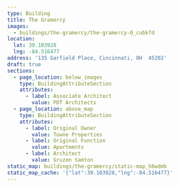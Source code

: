 ```yaml
---
type: Building
title: The Gramercy
images:
  - buildings/the-gramercy/the-gramercy-0_cubkfd
location:
  lat: 39.103928
  lng: -84.516477
address: '135 Garfield Place, Cincinnati, OH  45202'
draft: true
sections:
  - page_location: below_images
    type: BuildingAttributeSection
    attributes:
      - label: Associate Architect
        value: PDT Architects
  - page_location: above_map
    type: BuildingAttributeSection
    attributes:
      - label: Original Owner
        value: Towne Properties
      - label: Original Function
        value: Apartments
      - label: Architect
        value: Gruzen Samton
static_map: buildings/the-gramercy/static-map_h8wdmb
static_map_cache: '{"lat":39.103928,"lng":-84.516477}'
---
```

